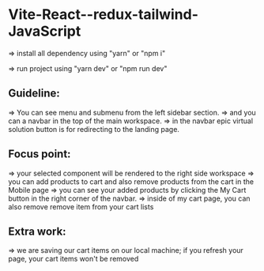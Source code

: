 # Vite-React--redux-tailwind-JavaScript

=> install all dependency using "yarn" or "npm i"

=> run project using "yarn dev" or "npm run dev"


## Guideline:


=> You can see menu and submenu from the left sidebar section.
=> and you can a navbar in the top of the main workspace.
=> in the navbar epic virtual solution button is for redirecting to the landing page.

## Focus point: 
=> your selected component will be rendered to the right side workspace
=> you can add products to cart and also remove products from the cart in the Mobile page
=> you can see your added products by clicking the My Cart button in the right corner of the navbar. 
=> inside of my cart page, you can also remove remove item from your cart lists

## Extra work:
=> we are saving our cart items on our local machine; if you refresh your page, your cart items won't be removed